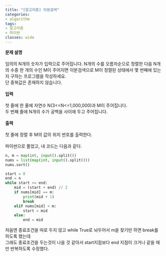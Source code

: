 ```yaml
---
title: "[알고리즘] 이분검색"
categories:
- algorithm
tags:
- 알고리즘
- 파이썬
classes: wide
---
```



**문제 설명**
<br>
<br>임의의 N개의 숫자가 입력으로 주어집니다. N개의 수를 오름차순으로 정렬한 다음 N개의 수중 한 개의 수인 M이 주어지면 이분검색으로 M이 정렬된 상태에서 몇 번째에 있는지 구하는 프로그램을 작성하세요.
<br>단 중복값은 존재하지 않습니다.
<br>
<br>**입력**
<br>
<br>첫 줄에 한 줄에 자연수 N(3<=N<=1,000,000)과 M이 주어집니다.
<br>두 번째 줄에 N개의 수가 공백을 사이에 두고 주어집니다.
<br>
<br>**출력**
<br>
<br>첫 줄에 정렬 후 M의 값의 위치 번호를 출력한다.
<br>
<br>파이썬으로 풀었고, 내 코드는 다음과 같다.

```python
n, m = map(int, input().split())
nums = list(map(int, input().split()))
nums.sort()

start = 0
end = n
while start <= end:
    mid = (start + end) // 2
    if nums[mid] == m:
        print(mid + 1)
        break
    elif nums[mid] < m:
        start = mid
    else:
        end = mid

```

처음엔 종료조건을 따로 두지 않고 while True로 놔두어서 m을 찾기만 하면 break를 하도록 했는데
<br>그래도 종료조건을 두는것이 나을 것 같아서 start지점보다 end 지점이 크거나 같을 때만 반복하도록 수정했다.
